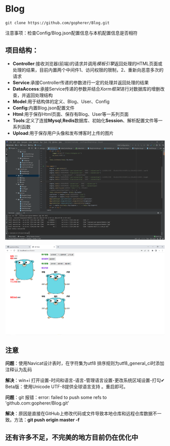 # Blog 

```
git clone https://github.com/gopherer/Blog.git
```
注意事项：检查Config/Blog.json配置信息与本机配置信息是否相符

## 项目结构：

- **Controller**:接收浏览器(前端)的请求并调用*模板引擎*返回处理的HTML页面或处理的结果，目前内置两个中间件1、访问权限的限制，2、重新向恶意多次的请求
- **Service**:承接Controller传递的参数进行一定的处理并返回处理的结果
- **DataAccess**:承接Service传递的参数并结合*Xorm框架*进行对数据库的增删改查，并返回处理结构
- **Model**:用于结构体的定义、Blog、User、Config
- **Config**:内置Blog.json配置文件
- **Html**:用于保存Html页面、保存有Blog、User等一系列页面
- **Tools**:定义了连接**Mysql**,**Redis**数据库、初始化**Session**、解析配置文件等一系列函数
- **Upload**:用于保存用户头像和发布博客时上传的图片


![image ](https://github.com/gopherer/Blog/blob/main/MDPhoto/code.png)

![image ](https://github.com/gopherer/Blog/blob/main/MDPhoto/home.png)

## 注意

**问题**：使用Navicat设计表时，在字符集为utf8 排序规则为utf8_general_ci时添加注释认为乱码 

**解决**：win+i 打开设置-时间和语言-语言-管理语言设置-更改系统区域设置-打勾✔ Beta版：使用Unicode UTF-8提供全球语言支持 。重启即可。

**问题**：git 报错：error: failed to push some refs to 'github.com:gopherer/Blog.git' 

**解决**：原因是直接在GitHub上修改代码或文件导致本地仓库和远程仓库数据不一致。方法：**git push origin master -f**

## 还有许多不足，不完美的地方目前仍在优化中